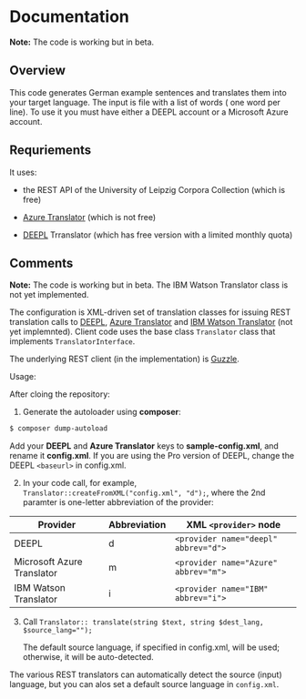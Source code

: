 # Documentation 

**Note:** The code is working but in beta. 

## Overview

This code generates German example sentences and translates them into your target language. The input is file with a list of words ( one word per line). To use it you must have either a DEEPL account or a Microsoft Azure account.

## Requriements

It uses:

- the REST API of the University of Leipzig Corpora Collection (which is free)

- [Azure Translator](https://docs.microsoft.com/en-us/azure/cognitive-services/translator/) (which is not free)

- [DEEPL](https://www.deepl.com/docs-apiD) Trranslator (which has free version with a limited monthly quota)

## Comments

**Note:** The code is working but in beta.  The IBM Watson Translator class is not yet implemented.

The configuration is XML-driven set of translation classes for issuing REST translation calls to [DEEPL](https://www.deepl.com/docs-api), [Azure Translator](https://docs.microsoft.com/en-us/azure/cognitive-services/translator/)
and [IBM Watson Translator](https://cloud.ibm.com/docs/language-translator/getting-started.html#gettingstarted) (not yet implemnted). Client code uses the base class `Translator` class that implements `TranslatorInterface`.

The underlying REST client (in the implementation) is [Guzzle](https://docs.guzzlephp.org/en/stable/).

Usage:

After cloing the repository:

1. Generate the autoloader using **composer**:

```bash
$ composer dump-autoload
```

Add your **DEEPL** and **Azure Translator** keys to **sample-config.xml**, and rename it **config.xml**. If you are using the Pro version of DEEPL, change the DEEPL `<baseurl>` in config.xml.

2. In your code call, for example, `Translator::createFromXML("config.xml", "d");`, where the 2nd paramter is one-letter abbreviation of the provider:

| Provider | Abbreviation | XML `<provider>` node |
|----------|--------------|-------------------| 
| DEEPL| d | `<provider name="deepl" abbrev="d">` |          
| Microsoft Azure Translator| m | `<provider name="Azure" abbrev="m">` |
| IBM Watson Translator | i |  `<provider name="IBM" abbrev="i">` | 

3. Call `Translator:: translate(string $text, string $dest_lang, $source_lang="");`

   The default source language, if specified in config.xml, will be used; otherwise, it will be auto-detected.

The various REST translators can automatically detect the source (input) language, but you can alos set a default source language in `config.xml`.
